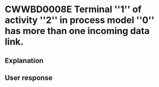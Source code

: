 # CWWBD0008E Terminal ''1'' of activity ''2'' in process model ''0'' has more than one incoming data link.

## Explanation

## User response